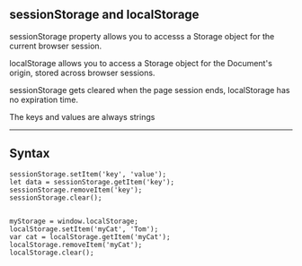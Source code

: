 ## sessionStorage and localStorage
sessionStorage property allows you to accesss a Storage object for the current browser session.

localStorage allows you to access a Storage object for the Document's origin, stored across browser sessions.

sessionStorage gets cleared when the page session ends, localStorage has no expiration time.

The keys and values are always strings


---




## Syntax

```
sessionStorage.setItem('key', 'value');
let data = sessionStorage.getItem('key');
sessionStorage.removeItem('key');
sessionStorage.clear();


myStorage = window.localStorage;
localStorage.setItem('myCat', 'Tom');
var cat = localStorage.getItem('myCat');
localStorage.removeItem('myCat');
localStorage.clear();
```
